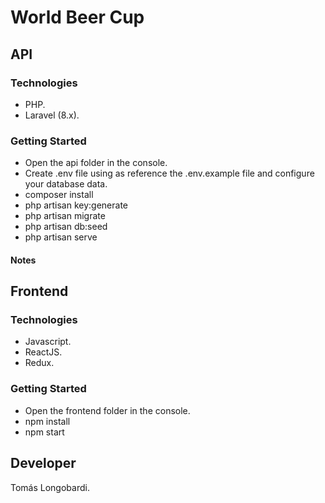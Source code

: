 # World Beer Cup


## API

### Technologies

- PHP.
- Laravel (8.x).

### Getting Started

- Open the api folder in the console.
- Create .env file using as reference the .env.example file and configure your database data. 
- composer install
- php artisan key:generate
- php artisan migrate
- php artisan db:seed
- php artisan serve

#### Notes


## Frontend

### Technologies

- Javascript.
- ReactJS.
- Redux.

### Getting Started

- Open the frontend folder in the console.
- npm install
- npm start


## Developer

Tomás Longobardi.
